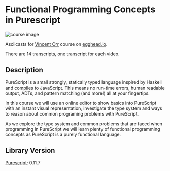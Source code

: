 # Functional Programming Concepts in Purescript

![course image](https://d2eip9sf3oo6c2.cloudfront.net/series/square_covers/000/000/145/full/EGH_FuncPurescript_Final.png)

Asciicasts for [Vincent Orr](https://egghead.io/instructors/vincent-orr) course on [egghead.io](https://egghead.io/courses/functional-programming-concepts-in-purescript).

There are 14 transcripts, one transcript for each video.

## Description
PureScript is a small strongly, statically typed language inspired by Haskell and compiles to JavaScript. This means no run-time errors, human readable output, ADTs, and pattern matching (and more!) all at your fingertips.

In this course we will use an online editor to show basics into PureScript with an instant visual representation, investigate the type system and ways to reason about common programing problems with PureScript.

As we explore the type system and common problems that are faced when programming in PureScript we will learn plenty of functional programming concepts as PureScript is a purely functional language.

## Library Version
[Purescript](https://github.com/purescript/purescript/releases): 0.11.7
